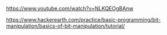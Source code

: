 https://www.youtube.com/watch?v=NLKQEOgBAnw

https://www.hackerearth.com/practice/basic-programming/bit-manipulation/basics-of-bit-manipulation/tutorial/